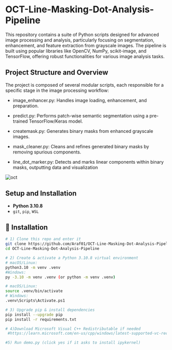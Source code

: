# OCT-Line-Masking-Dot-Analysis-Pipeline

This repository contains a suite of Python scripts designed for advanced image processing and analysis, particularly focusing on segmentation, enhancement, and feature extraction from grayscale images. The pipeline is built using popular libraries like OpenCV, NumPy, scikit-image, and TensorFlow, offering robust functionalities for various image analysis tasks.

## Project Structure and Overview
The project is composed of several modular scripts, each responsible for a specific stage in the image processing workflow:

- image_enhancer.py: Handles image loading, enhancement, and preparation.

- predict.py: Performs patch-wise semantic segmentation using a pre-trained TensorFlow/Keras model.

- createmask.py: Generates binary masks from enhanced grayscale images.

- mask_cleaner.py: Cleans and refines generated binary masks by removing spurious components.

- line_dot_marker.py: Detects and marks linear components within binary masks, outputting data and visualization

![oct](https://github.com/user-attachments/assets/f17775c8-4728-4138-9f65-0e8d5fd4b134)

## Setup and Installation
- **Python 3.10.8**  
- `git`, `pip`, `WSL`

## 🔧 Installation
```bash
# 1) Clone this repo and enter it
git clone https://github.com/Araf01/OCT-Line-Masking-Dot-Analysis-Pipeline.git
cd OCT-Line-Masking-Dot-Analysis-Pipeline

# 2) Create & activate a Python 3.10.8 virtual environment
# macOS/Linux:
python3.10 -m venv .venv
#Windows:
py -3.10 -m venv .venv (or python -m venv .venv)

# macOS/Linux:
source .venv/bin/activate
# Windows:
.venv\Scripts\Activate.ps1

# 3) Upgrade pip & install dependencies
pip install --upgrade pip 
pip install -r requirements.txt

# 4)Download Microsoft Visual C++ Redistributable if needed
 #https://learn.microsoft.com/en-us/cpp/windows/latest-supported-vc-redist?view=msvc-170

#5) Run demo.py (click yes if it asks to install ipykernel)
```
